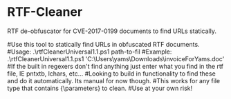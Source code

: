 # RTF-Cleaner
RTF de-obfuscator for CVE-2017-0199 documents to find URLs statically.

#Use this tool to statically find URLs in obfuscated RTF documents. 
#Usage: .\rtfCleanerUniversal1.1.ps1 path-to-fil
#Example: .\rtfCleanerUniversal1.1.ps1 'C:\Users\yams\Downloads\invoiceForYams.doc'
#If the built in regexers don't find anything just enter what you find in the rtf file, IE pntxtb, lchars, etc... 
#Looking to build in functionality to find these and do it automatically. Its manual for now though.
#This works for any file type that contains {\parameters} to clean.
#Use at your own risk!
